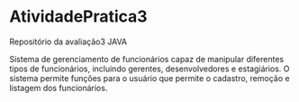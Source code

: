 # AtividadePratica3
Repositório da avaliação3 JAVA

Sistema de gerenciamento de funcionários capaz de manipular diferentes tipos de funcionários, incluindo gerentes,
desenvolvedores e estagiários. 
O sistema permite funções para o usuário que permite o cadastro, remoção e listagem dos funcionários.
